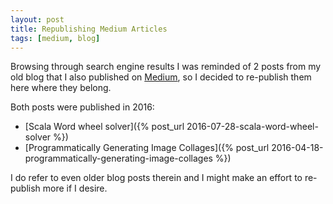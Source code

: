 ```yaml
---
layout: post
title: Republishing Medium Articles
tags: [medium, blog]
---
```


Browsing through search engine results I was reminded of 2 posts from my old
blog that I also published on [Medium](https://medium.com/@lyndon.armitage), so
I decided to re-publish them here where they belong.

Both posts were published in 2016:

* [Scala Word wheel solver]({% post_url 2016-07-28-scala-word-wheel-solver %})
* [Programmatically Generating Image Collages]({% post_url 2016-04-18-programmatically-generating-image-collages %})

I do refer to even older blog posts therein and I might make an effort to
re-publish more if I desire.
